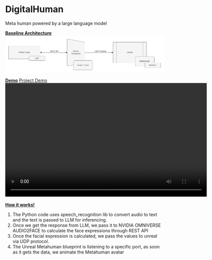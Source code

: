 # DigitalHuman
Meta human powered by a large language model

<b><u>Baseline Architecture</u></b>
<img align="center" src="https://github.com/deepakpillai/DigitalHuman/blob/main/DifitalHuman.jpg" />

<b><u>Demo</u></b>
[Project Demo](https://github.com/deepakpillai/DigitalHuman/blob/main/video.mp4)
<video width="640" height="360" controls>
  <source src="https://github.com/deepakpillai/DigitalHuman/blob/main/video.mp4" type="video/mp4">
  <img align="center" src="https://github.com/deepakpillai/DigitalHuman/blob/main/screenshot.png" />
  
</video>

<b><u>How it works!</u></b><br/>
1. The Python code uses speech_recognition lib to convert audio to text and the text is passed to LLM for inferencing. <br/>
2. Once we get the response from LLM, we pass it to NVIDIA OMNIVERSE AUDIO2FACE to calculate the face expressions through REST API <br/>
3. Once the facial expression is calculated, we pass the values to unreal via UDP protocol. <br/>
4. The Unreal Metahuman blueprint is listening to a specific port, as soon as it gets the data, we animate the Metahuman avatar <br/>
